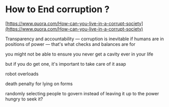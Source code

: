 How to End corruption ?
===

[https://www.quora.com/How-can-you-live-in-a-corrupt-society](https://www.quora.com/How-can-you-live-in-a-corrupt-society)

Transparency and accountability — corruption is inevitable if humans are in positions of power — that's what checks and balances are for

you might not be able to ensure you never get a cavity ever in your life

but if you do get one, it's important to take care of it asap

robot overloads

death penalty for lying on forms

randomly selecting people to govern instead of leaving it up to the power hungry to seek it?